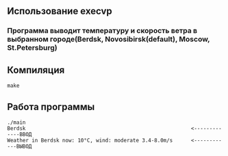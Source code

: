 ## Использование execvp
### Программа выводит температуру и скорость ветра в выбранном городе(Berdsk, Novosibirsk(default), Moscow, St.Petersburg)

## Компиляция
```
make
```

## Работа программы

```
./main
Berdsk                                                      <-------------ВВОД
Weather in Berdsk now: 10°C, wind: moderate 3.4-8.0m/s      <------------ВЫВОД
```

